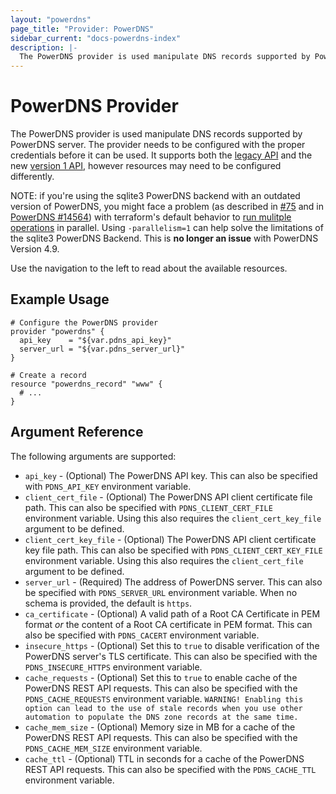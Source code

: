 ```yaml
---
layout: "powerdns"
page_title: "Provider: PowerDNS"
sidebar_current: "docs-powerdns-index"
description: |-
  The PowerDNS provider is used manipulate DNS records supported by PowerDNS server. The provider needs to be configured with the proper credentials before it can be used.
---
```


# PowerDNS Provider

The PowerDNS provider is used manipulate DNS records supported by PowerDNS server. The provider needs to be configured
with the proper credentials before it can be used. It supports both the [legacy API](https://doc.powerdns.com/3/httpapi/api_spec/) and the new [version 1 API](https://doc.powerdns.com/md/httpapi/api_spec/), however resources may need to be configured differently.

NOTE: if you're using the sqlite3 PowerDNS backend with an outdated version of PowerDNS, you might face a problem (as described in [#75](https://github.com/pan-net/terraform-provider-powerdns/issues/75) and in [PowerDNS #14564](https://github.com/PowerDNS/pdns/issues/14564)) with terraform's
default behavior to [run mulitple operations](https://www.terraform.io/docs/commands/apply.html#parallelism-n) in parallel. Using `-parallelism=1` can help solve the limitations of
the sqlite3 PowerDNS Backend. This is **no longer an issue** with PowerDNS Version 4.9.

Use the navigation to the left to read about the available resources.

## Example Usage

```hcl
# Configure the PowerDNS provider
provider "powerdns" {
  api_key    = "${var.pdns_api_key}"
  server_url = "${var.pdns_server_url}"
}

# Create a record
resource "powerdns_record" "www" {
  # ...
}
```

## Argument Reference

The following arguments are supported:

- `api_key` - (Optional) The PowerDNS API key. This can also be specified with `PDNS_API_KEY` environment variable.
- `client_cert_file` - (Optional) The PowerDNS API client certificate file path. This can also be specified with `PDNS_CLIENT_CERT_FILE` environment variable. Using this also requires the `client_cert_key_file` argument to be defined.
- `client_cert_key_file` - (Optional) The PowerDNS API client certificate key file path. This can also be specified with `PDNS_CLIENT_CERT_KEY_FILE` environment variable. Using this also requires the `client_cert_file` argument to be defined.
- `server_url` - (Required) The address of PowerDNS server. This can also be specified with `PDNS_SERVER_URL` environment variable. When no schema is provided, the default is `https`.
- `ca_certificate` - (Optional) A valid path of a Root CA Certificate in PEM format _or_ the content of a Root CA certificate in PEM format. This can also be specified with `PDNS_CACERT` environment variable.
- `insecure_https` - (Optional) Set this to `true` to disable verification of the PowerDNS server's TLS certificate. This can also be specified with the `PDNS_INSECURE_HTTPS` environment variable.
- `cache_requests` - (Optional) Set this to `true` to enable cache of the PowerDNS REST API requests. This can also be specified with the `PDNS_CACHE_REQUESTS` environment variable. `WARNING! Enabling this option can lead to the use of stale records when you use other automation to populate the DNS zone records at the same time.`
- `cache_mem_size` - (Optional) Memory size in MB for a cache of the PowerDNS REST API requests. This can also be specified with the `PDNS_CACHE_MEM_SIZE` environment variable.
- `cache_ttl` - (Optional) TTL in seconds for a cache of the PowerDNS REST API requests. This can also be specified with the `PDNS_CACHE_TTL` environment variable.
